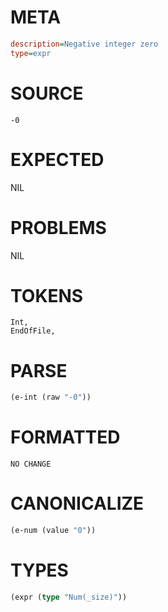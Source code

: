 # META
~~~ini
description=Negative integer zero
type=expr
~~~
# SOURCE
~~~roc
-0
~~~
# EXPECTED
NIL
# PROBLEMS
NIL
# TOKENS
~~~zig
Int,
EndOfFile,
~~~
# PARSE
~~~clojure
(e-int (raw "-0"))
~~~
# FORMATTED
~~~roc
NO CHANGE
~~~
# CANONICALIZE
~~~clojure
(e-num (value "0"))
~~~
# TYPES
~~~clojure
(expr (type "Num(_size)"))
~~~
